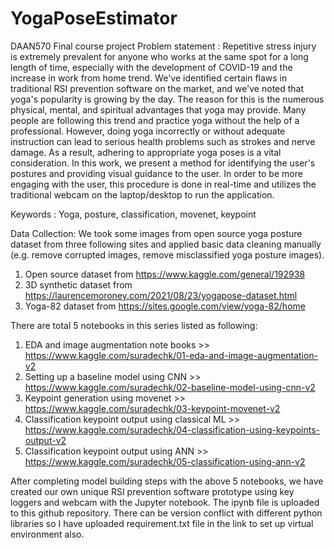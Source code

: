 # YogaPoseEstimator
DAAN570 Final course project
Problem statement : Repetitive stress injury is extremely prevalent for anyone who works at the same spot for a long length of time, especially with the development of COVID-19 and the increase in work from home trend. We've identified certain flaws in traditional RSI prevention software on the market, and we've noted that yoga's popularity is growing by the day. The reason for this is the numerous physical, mental, and spiritual advantages that yoga may provide. Many people are following this trend and practice yoga without the help of a professional. However, doing yoga incorrectly or without adequate instruction can lead to serious health problems such as strokes and nerve damage. As a result, adhering to appropriate yoga poses is a vital consideration. In this work, we present a method for identifying the user's postures and providing visual guidance to the user. In order to be more engaging with the user, this procedure is done in real-time and utilizes the traditional webcam on the laptop/desktop to run the application.

Keywords : Yoga, posture, classification, movenet, keypoint

Data Collection: We took some images from open source yoga posture dataset from three following sites and applied basic data cleaning manually (e.g. remove corrupted images, remove misclassified yoga posture images).

1. Open source dataset from https://www.kaggle.com/general/192938
2. 3D synthetic dataset from https://laurencemoroney.com/2021/08/23/yogapose-dataset.html
3. Yoga-82 dataset from https://sites.google.com/view/yoga-82/home

There are total 5 notebooks in this series listed as following:
1. EDA and image augmentation note books >> https://www.kaggle.com/suradechk/01-eda-and-image-augmentation-v2
2. Setting up a baseline model using CNN >> https://www.kaggle.com/suradechk/02-baseline-model-using-cnn-v2
3. Keypoint generation using movenet >> https://www.kaggle.com/suradechk/03-keypoint-movenet-v2
4. Classification keypoint output using classical ML >> https://www.kaggle.com/suradechk/04-classification-using-keypoints-output-v2
5. Classification keypoint output using ANN >> https://www.kaggle.com/suradechk/05-classification-using-ann-v2

After completing model building steps with the above 5 notebooks, we have created our own unique RSI prevention software prototype using key loggers and webcam with the Jupyter notebook.  The ipynb file is uploaded to this github repository.  There can be version conflict with different python libraries so I have uploaded requirement.txt file in the link to set up virtual environment also.
